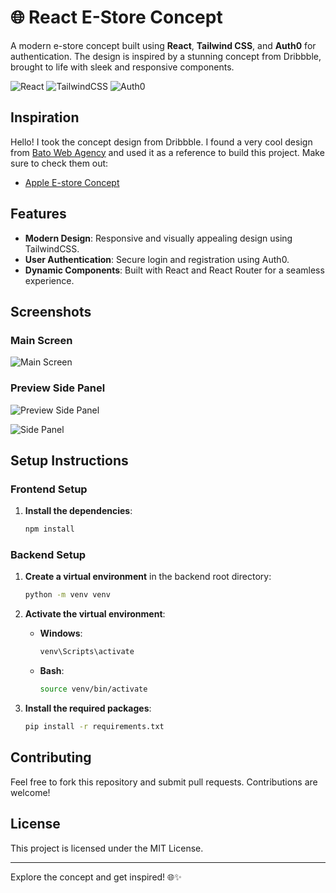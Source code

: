 # 🌐 React E-Store Concept

A modern e-store concept built using **React**, **Tailwind CSS**, and **Auth0** for authentication. The design is inspired by a stunning concept from Dribbble, brought to life with sleek and responsive components.

![React](https://img.shields.io/badge/React-17.0.2-blue.svg) ![TailwindCSS](https://img.shields.io/badge/TailwindCSS-2.2.16-blue.svg) ![Auth0](https://img.shields.io/badge/Auth0-Authentication-orange.svg)

## Inspiration

Hello! I took the concept design from Dribbble. I found a very cool design from [Bato Web Agency]( https://dribbble.com/batowebagency )  and used it as a reference to build this project. Make sure to check them out:
- [Apple E-store Concept](https://dribbble.com/shots/21287609-Apple-E-store-Concept)

## Features

- **Modern Design**: Responsive and visually appealing design using TailwindCSS.
- **User Authentication**: Secure login and registration using Auth0.
- **Dynamic Components**: Built with React and React Router for a seamless experience.

## Screenshots

### Main Screen
![Main Screen](https://github.com/user-attachments/assets/f3a8b9d6-31b2-4441-a7e3-6b08553944b9)

### Preview Side Panel
![Preview Side Panel](https://github.com/user-attachments/assets/91de989e-78a3-4809-bdaf-ea509e3b77ac)

![Side Panel](https://github.com/user-attachments/assets/cbfc5545-f1bd-44ef-8145-29a7062b20e2)

## Setup Instructions

### Frontend Setup

1. **Install the dependencies**:
    ```bash
    npm install
    ```

### Backend Setup

1. **Create a virtual environment** in the backend root directory:
    ```bash
    python -m venv venv
    ```

2. **Activate the virtual environment**:
    - **Windows**:
        ```bash
        venv\Scripts\activate
        ```
    - **Bash**:
        ```bash
        source venv/bin/activate
        ```

3. **Install the required packages**:
    ```bash
    pip install -r requirements.txt
    ```

## Contributing

Feel free to fork this repository and submit pull requests. Contributions are welcome!

## License

This project is licensed under the MIT License.

---

Explore the concept and get inspired! 🌐✨

